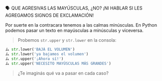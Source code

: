 :speaking_head: QUE AGRESIVAS LAS MAYÚSCULAS, ¿NO? ¡NI HABLAR SI LES AGREGAMOS SIGNOS DE EXCLAMACIÓN!

Por suerte en la contracara tenemos a las calmas minúsculas. En Python podemos pasar un texto en mayúsculas a minúsculas y viceversa. 

> Probemos `str.upper` y `str.lower` en la consola:
>
```python
ム str.lower('BAJÁ EL VOLUMEN')
ム str.lower('ya bajamos el volumen')
ム str.upper('¡Ahora sí!')
ム str.upper('NECESITO MAYÚSCULAS MÁS GRANDES')
```
> ¿Te imaginás qué va a pasar en cada caso?